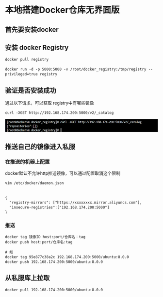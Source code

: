 

# 本地搭建Docker仓库无界面版







## 首先要安装docker



## 安装 docker Registry

```shell
docker pull registry

docker run -d -p 5000:5000 -v /root/docker_registry:/tmp/registry --privileged=true registry
```



## 验证是否安装成功



通过以下请求，可以获取 registry中有哪些镜像

```shell
curl -XGET http://192.168.174.200:5000/v2/_catalog
```

![image-20221104205958188](本地搭建Docker仓库无界面版/image-20221104205958188.png)



## 推送自己的镜像进入私服

### 在推送的机器上配置

docker默认不允许http推送镜像，可以通过配置取消这个限制

```shell
vim /etc/docker/daemon.json


{
  "registry-mirrors": ["https://xxxxxxxx.mirror.aliyuncs.com"],
  "insecure-registries":["192.168.174.200:5000"]
}
```

### 推送

```shell
docker tag 镜像ID host:port/仓库名：tag
docker push host:port/仓库名:tag

# 如
docker tag 95e877c38a2c 192.168.174.200:5000/ubuntu:8.0.0
docker push 192.168.174.200:5000/ubuntu:8.0.0
```



## 从私服库上拉取

```shell
docker pull 192.168.174.200:5000/ubuntu:8.0.0
```

